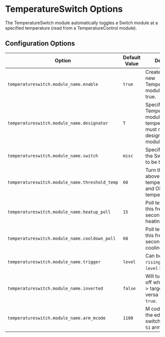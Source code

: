 
# TemperatureSwitch Options

The TemperatureSwitch module automatically toggles a Switch module at a specified temperature (read from a TemperatureControl module).

## Configuration Options

| Option | Default Value | Description |
| ------ | ------------- | ----------- |
| `temperatureswitch.module_name.enable` | `true` | Create and enable a new TemperatureSwitch module if set to true. |
| `temperatureswitch.module_name.designator` | `T` | Specify which TemperatureControl module to read temperature from, must match the designator for that module. |
| `temperatureswitch.module_name.switch` | `misc` | Specify the name of the Switch module to be toggled. |
| `temperatureswitch.module_name.threshold_temp` | `60` | Turn the switch ON above this temperature (in °C), and OFF below this temperature. |
| `temperatureswitch.module_name.heatup_poll` | `15` | Poll temperature at this frequency (in seconds) when heating up. |
| `temperatureswitch.module_name.cooldown_poll` | `60` | Poll temperature at this frequency (in seconds) when cooling down. |
| `temperatureswitch.module_name.trigger` | `level` | Can be `level`, `rising`, `falling` - `level` is the default. |
| `temperatureswitch.module_name.inverted` | `false` | Will turn the switch off when the temp > target and vice versa when set to `true`. |
| `temperatureswitch.module_name.arm_mcode` | `1100` | M code used to arm the edge triggered switch, e.g., `M1100 S1` arms it. |

